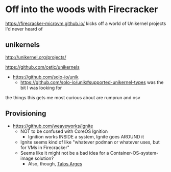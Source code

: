 # Off into the woods with Firecracker

https://firecracker-microvm.github.io/ kicks off a world of Unikernel projects I'd never heard of

## unikernels

http://unikernel.org/projects/

https://github.com/cetic/unikernels

- https://github.com/solo-io/unik
  - https://github.com/solo-io/unik#supported-unikernel-types was the bit I was looking for

the things this gets me most curious about are rumprun and osv

## Provisioning

- https://github.com/weaveworks/ignite
  - NOT to be confused with CoreOS Ignition
    - Ignition works INSIDE a system, Ignite goes AROUND it
  - Ignite seems kind of like "whatever podman or whatever uses, but for VMs in Firecracker"
  - Seems like it might not be a bad idea for a Container-OS-system-image solution?
    - Also, though, [Talos Arges](https://www.talos.dev/docs/v0.5/en/guides/metal/arges)

